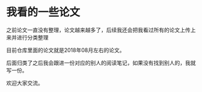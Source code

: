 # 我看的一些论文
之前论文一直没有整理，论文越来越多了，后续我还会把我看过所有的论文上传上来并进行分类整理

目前仓库里面的论文就是2018年08月左右的论文。

后面归类了之后我会跟进一份对应的别人的阅读笔记，如果没有找到别人的，我就写一份。

欢迎大家交流。
